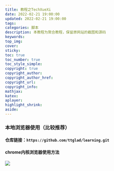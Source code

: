 ```yaml
---
title: 教程之TechXueXi
date: 2022-02-21 19:00:00
updated: 2022-02-21 19:00:00
tags: 
categories: 脚本
description: 本教程为聚合教程，保留原网站的截图和源码
keywords:
top_img: 
cover: 
sticky:
toc: true
toc_number: true
toc_style_simple: 
copyright: true
copyright_author:
copyright_author_href:
copyright_url:
copyright_info:
mathjax:
katex:
aplayer:
highlight_shrink:
aside:
---
```


### 本地浏览器使用（比较推荐）

 #### 仓库链接：`https://github.com/ttglad/learning.git`
 #### chrome内核浏览器使用方法
 ![](https://gitee.com/miranda0111/hexo-mytk-pic-go/raw/master/xxqg/202202211928800.png)